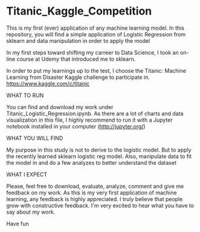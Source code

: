 # Titanic_Kaggle_Competition

This is my first (ever) application of any machine learning model. In this repository, you will find a simple application of Logistic Regression from sklearn and data manipulation in order to apply the model

In my first steps toward shifting my carreer to Data Science, I took an on-line course at Udemy that introduced me to sklearn.

In order to put my learnings up to the test, I choose the Titanic: Machine Learning from Disaster Kaggle challenge to participate in.
https://www.kaggle.com/c/titanic

WHAT TO RUN

You can find and download my work under Titanic_Logistic_Regression.ipynb. As there are a lot of charts and data visualization in this file, I highly recommend to run it with a Jupyter notebook installed in your computer (http://jupyter.org/)

WHAT YOU WILL FIND

My purpose in this study is not to derive to the logistic model. But to apply the recently learned sklearn logistic reg model. Also, manipulate data to fit the model in and do a few analyzes to better understand the dataset

WHAT I EXPECT

Please, feel free to download, evaluate, analyze, comment and give me feedback on my work. As this is my very first application of machine learning, any feedback is highly appreciated. I truly believe that people grow with constructive feedback. I'm very excited to hear what you have to say about my work.

Have fun
